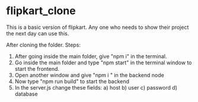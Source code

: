 # flipkart_clone
This is a basic version of flipkart. Any one who needs to show their project the next day can use this.

After cloning the folder. Steps:
1. After going inside the main folder, give "npm i" in the terminal.
2. Go inside the main folder and type "npm start" in the terminal window to start the frontend.
3. Open another window and give "npm i " in the backend node
4. Now type "npm run build" to start the backend
5. In the server.js change these fields:
  a) host
  b) user
  c) password
  d) database
